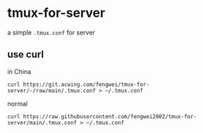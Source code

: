# tmux-for-server

a simple `.tmux.conf` for server

## use curl 

in China

```
curl https://git.acwing.com/fengwei/tmux-for-server/-/raw/main/.tmux.conf > ~/.tmux.conf
```

normal 

``` 
curl https://raw.githubusercontent.com/fengwei2002/tmux-for-server/main/.tmux.conf > ~/.tmux.conf
```
